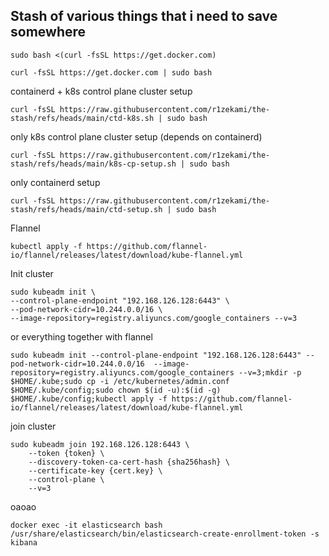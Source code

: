 ## Stash of various things that i need to save somewhere

```
sudo bash <(curl -fsSL https://get.docker.com)
```
```
curl -fsSL https://get.docker.com | sudo bash
```

containerd + k8s control plane cluster setup
```
curl -fsSL https://raw.githubusercontent.com/r1zekami/the-stash/refs/heads/main/ctd-k8s.sh | sudo bash
```
only k8s control plane cluster setup (depends on containerd)
```
curl -fsSL https://raw.githubusercontent.com/r1zekami/the-stash/refs/heads/main/k8s-cp-setup.sh | sudo bash
```
only containerd setup
```
curl -fsSL https://raw.githubusercontent.com/r1zekami/the-stash/refs/heads/main/ctd-setup.sh | sudo bash
```
Flannel
```
kubectl apply -f https://github.com/flannel-io/flannel/releases/latest/download/kube-flannel.yml
```

Init cluster
```
sudo kubeadm init \
--control-plane-endpoint "192.168.126.128:6443" \
--pod-network-cidr=10.244.0.0/16 \
--image-repository=registry.aliyuncs.com/google_containers --v=3
```
or everything together with flannel
```
sudo kubeadm init --control-plane-endpoint "192.168.126.128:6443" --pod-network-cidr=10.244.0.0/16  --image-repository=registry.aliyuncs.com/google_containers --v=3;mkdir -p $HOME/.kube;sudo cp -i /etc/kubernetes/admin.conf $HOME/.kube/config;sudo chown $(id -u):$(id -g) $HOME/.kube/config;kubectl apply -f https://github.com/flannel-io/flannel/releases/latest/download/kube-flannel.yml
```
join cluster
```
sudo kubeadm join 192.168.126.128:6443 \
    --token {token} \
	--discovery-token-ca-cert-hash {sha256hash} \
	--certificate-key {cert.key} \
	--control-plane \
	--v=3
```

oaoao
```
docker exec -it elasticsearch bash
/usr/share/elasticsearch/bin/elasticsearch-create-enrollment-token -s kibana
```
